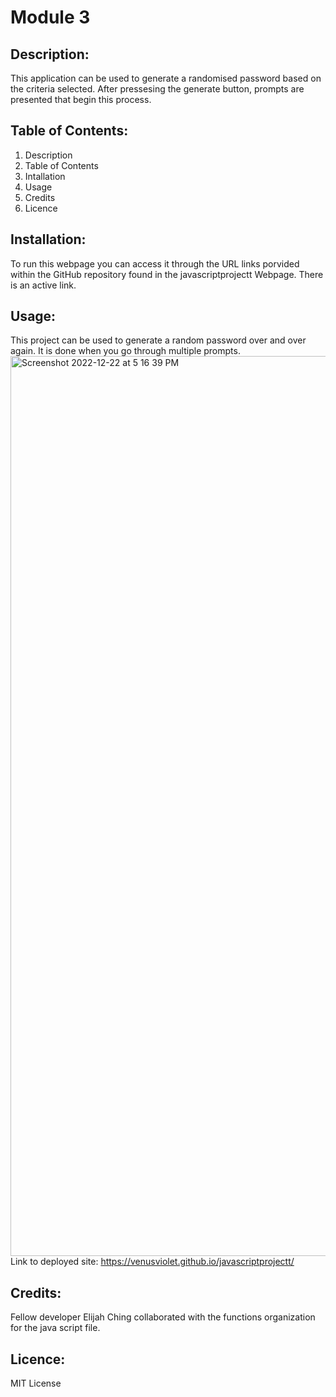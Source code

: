# Module 3 

## Description:
This application can be used to generate a randomised password based on the criteria selected. After pressesing the generate button, prompts are presented that begin this process. 

## Table of Contents: 
1. Description
2. Table of Contents 
3. Intallation 
4. Usage 
5. Credits
6. Licence

## Installation:
To run this webpage you can access it through the URL links porvided within the GitHub repository found in the javascriptprojectt Webpage. There is an active link.

## Usage:
This project can be used to generate a random password over and over again. It is done when you go through multiple prompts. 
<img width="1440" alt="Screenshot 2022-12-22 at 5 16 39 PM" src="https://user-images.githubusercontent.com/115984242/209264128-f8dcc141-bbd9-4edb-a9ce-17fea6a52fe1.png"> 
Link to deployed site: 
https://venusviolet.github.io/javascriptprojectt/ 

## Credits: 
Fellow developer Elijah Ching collaborated with the functions organization for the java script file.

## Licence: 
MIT License